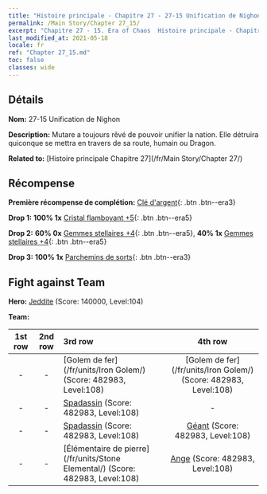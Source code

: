 ```yaml
---
title: "Histoire principale - Chapitre 27 - 27-15 Unification de Nighon"
permalink: /Main Story/Chapter 27_15/
excerpt: "Chapitre 27 - 15. Era of Chaos  Histoire principale - Chapitre 27_15. 27-15 Unification de Nighon"
last_modified_at: 2021-05-18
locale: fr
ref: "Chapter 27_15.md"
toc: false
classes: wide
---
```


## Détails

 **Nom:** 27-15 Unification de Nighon

 **Description:** Mutare a toujours rêvé de pouvoir unifier la nation. Elle détruira quiconque se mettra en travers de sa route, humain ou Dragon.

 **Related to:** [Histoire principale Chapitre 27](/fr/Main Story/Chapter 27/)

## Récompense

 **Première récompense de complétion:** [Clé d'argent](/ItemsFR/con_693/){: .btn .btn--era3}

 **Drop 1:** **100% 1x** [Cristal flamboyant +5](/ItemsFR/mat_101/){: .btn .btn--era5}

 **Drop 2:** **60% 0x** [Gemmes stellaires +4](/ItemsFR/mat_93/){: .btn .btn--era5}, **40% 1x** [Gemmes stellaires +4](/ItemsFR/mat_93/){: .btn .btn--era5}

 **Drop 3:** **100% 1x** [Parchemins de sorts](/ItemsFR/con_694/){: .btn .btn--era3}


## Fight against Team
 **Hero:** [Jeddite](/fr/heroes/Jeddite/) (Score: 140000, Level:104)

 **Team:**


  | 1st row | 2nd row | 3rd row | 4th row |
  |:----:|:----:|:----|:----:|
  | - | - | [Golem de fer](/fr/units/Iron Golem/) (Score: 482983, Level:108)  | [Golem de fer](/fr/units/Iron Golem/) (Score: 482983, Level:108)  |
  | - | - | [Spadassin](/fr/units/Swordsman/) (Score: 482983, Level:108)  | - |
  | - | - | [Spadassin](/fr/units/Swordsman/) (Score: 482983, Level:108)  | [Géant](/fr/units/Giant/) (Score: 482983, Level:108)  |
  | - | - | [Élémentaire de pierre](/fr/units/Stone Elemental/) (Score: 482983, Level:108)  | [Ange](/fr/units/Angel/) (Score: 482983, Level:108)  |


